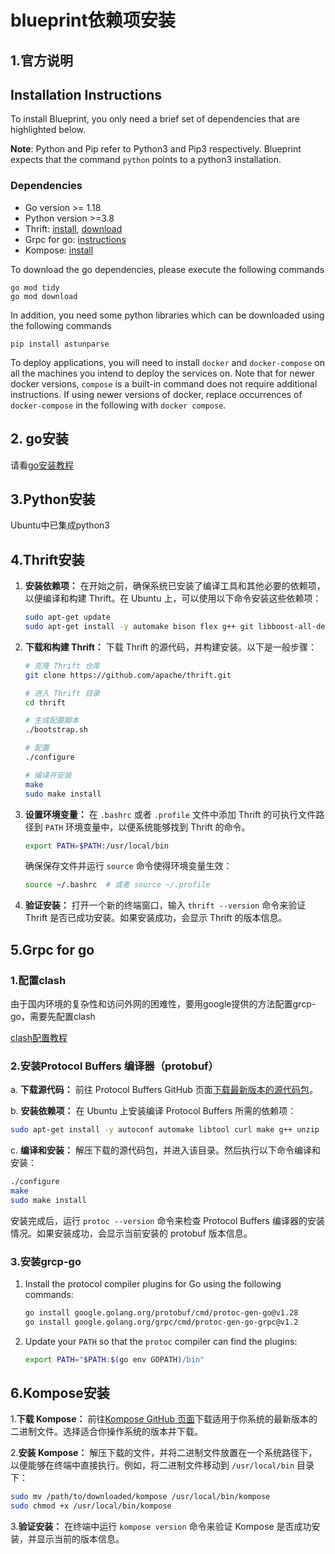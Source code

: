 # blueprint依赖项安装

## 1.官方说明

## **Installation Instructions**

To install Blueprint, you only need a brief set of dependencies that are highlighted below.

**Note**: Python and Pip refer to Python3 and Pip3 respectively. Blueprint expects that the command `python` points to a python3 installation.

### **Dependencies**

- Go version >= 1.18
- Python version >=3.8
- Thrift: [install](https://thrift.apache.org/docs/install/debian.html), [download](https://thrift.apache.org/download)
- Grpc for go: [instructions](https://grpc.io/docs/languages/go/quickstart/)
- Kompose: [install](https://kompose.io/)

To download the go dependencies, please execute the following commands

```plaintext
go mod tidy
go mod download
```

In addition, you need some python libraries which can be downloaded using the following commands

```plaintext
pip install astunparse
```

To deploy applications, you will need to install `docker` and `docker-compose` on all the machines you intend to deploy the services on. Note that for newer docker versions, `compose` is a built-in command does not require additional instructions. If using newer versions of docker, replace occurrences of `docker-compose` in the following with `docker compose`.

## 2. go安装

请看[go安装教程](./go环境配置(linux).md)

## 3.Python安装

Ubuntu中已集成python3

## 4.Thrift安装

1. **安装依赖项：** 在开始之前，确保系统已安装了编译工具和其他必要的依赖项，以便编译和构建 Thrift。在 Ubuntu 上，可以使用以下命令安装这些依赖项：

   ```bash
   sudo apt-get update
   sudo apt-get install -y automake bison flex g++ git libboost-all-dev libevent-dev libssl-dev libtool make pkg-config
   ```

2. **下载和构建 Thrift：** 下载 Thrift 的源代码，并构建安装。以下是一般步骤：

   ```bash
   # 克隆 Thrift 仓库
   git clone https://github.com/apache/thrift.git
   
   # 进入 Thrift 目录
   cd thrift
   
   # 生成配置脚本
   ./bootstrap.sh
   
   # 配置
   ./configure
   
   # 编译并安装
   make
   sudo make install
   ```

3. **设置环境变量：** 在 `.bashrc` 或者 `.profile` 文件中添加 Thrift 的可执行文件路径到 `PATH` 环境变量中，以便系统能够找到 Thrift 的命令。

   ```bash
   export PATH=$PATH:/usr/local/bin
   ```

   确保保存文件并运行 `source` 命令使得环境变量生效：

   ```bash
   source ~/.bashrc  # 或者 source ~/.profile
   ```

4. **验证安装：** 打开一个新的终端窗口，输入 `thrift --version` 命令来验证 Thrift 是否已成功安装。如果安装成功，会显示 Thrift 的版本信息。

## 5.Grpc for go

### 1.配置clash

由于国内环境的复杂性和访问外网的困难性，要用google提供的方法配置grcp-go，需要先配置clash

[clash配置教程](./linux下clash配置.md)

### 2.安装Protocol Buffers 编译器（protobuf）

a. **下载源代码：** 前往 Protocol Buffers GitHub 页面[下载最新版本的源代码包](https://github.com/protocolbuffers/protobuf/releases)。

b. **安装依赖项：** 在 Ubuntu 上安装编译 Protocol Buffers 所需的依赖项：

```bash
sudo apt-get install -y autoconf automake libtool curl make g++ unzip
```

c. **编译和安装：** 解压下载的源代码包，并进入该目录。然后执行以下命令编译和安装：

```bash
./configure
make
sudo make install
```

安装完成后，运行 `protoc --version` 命令来检查 Protocol Buffers 编译器的安装情况。如果安装成功，会显示当前安装的 protobuf 版本信息。

### 3.安装grcp-go

1. Install the protocol compiler plugins for Go using the following commands:

   ```bash
   go install google.golang.org/protobuf/cmd/protoc-gen-go@v1.28
   go install google.golang.org/grpc/cmd/protoc-gen-go-grpc@v1.2
   ```

2. Update your `PATH` so that the `protoc` compiler can find the plugins:

   ```bash
   export PATH="$PATH:$(go env GOPATH)/bin"
   ```

## 6.Kompose安装

1.**下载 Kompose：** 前往[Kompose GitHub 页面](https://github.com/kubernetes/kompose/releases)下载适用于你系统的最新版本的二进制文件。选择适合你操作系统的版本并下载。

2.**安装 Kompose：** 解压下载的文件，并将二进制文件放置在一个系统路径下，以便能够在终端中直接执行。例如，将二进制文件移动到 `/usr/local/bin` 目录下：

```bash
sudo mv /path/to/downloaded/kompose /usr/local/bin/kompose
sudo chmod +x /usr/local/bin/kompose
```

3.**验证安装：** 在终端中运行 `kompose version` 命令来验证 Kompose 是否成功安装，并显示当前的版本信息。